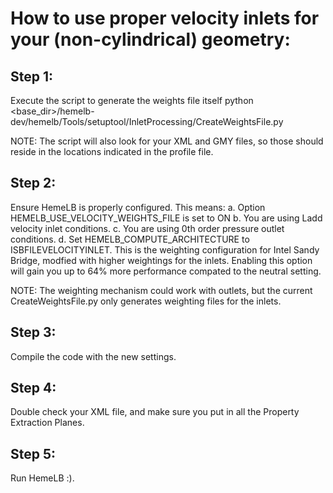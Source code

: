 # How to use proper velocity inlets for your (non-cylindrical) geometry:

## Step 1:
Execute the script to generate the weights file itself
python <base_dir>/hemelb-dev/hemelb/Tools/setuptool/InletProcessing/CreateWeightsFile.py <name of the profile file in your configuration directory>

NOTE: The script will also look for your XML and GMY files, so those should reside in the locations indicated in the profile file.

## Step 2:
Ensure HemeLB is properly configured. This means:
a. Option HEMELB_USE_VELOCITY_WEIGHTS_FILE is set to ON
b. You are using Ladd velocity inlet conditions.
c. You are using 0th order pressure outlet conditions.
d. Set HEMELB_COMPUTE_ARCHITECTURE to ISBFILEVELOCITYINLET. This is the weighting configuration for Intel Sandy Bridge, modfied with higher weightings for the inlets. Enabling this option will gain you up to 64% more performance compated to the neutral setting.

NOTE:
The weighting mechanism could work with outlets, but the current CreateWeightsFile.py only generates weighting files for the inlets.

## Step 3:
Compile the code with the new settings.

## Step 4:
Double check your XML file, and make sure you put in all the Property Extraction Planes.

## Step 5:
Run HemeLB :).
